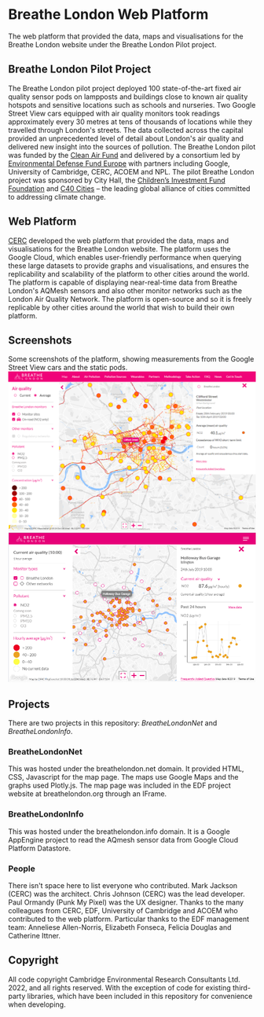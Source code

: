 # Breathe London Web Platform
The web platform that provided the data, maps and visualisations for the Breathe London website under the Breathe London Pilot project.

## Breathe London Pilot Project
The Breathe London pilot project deployed 100 state-of-the-art fixed air quality sensor pods on lampposts and buildings close to known air quality hotspots and sensitive locations such as schools and nurseries. Two Google Street View cars equipped with air quality monitors took readings approximately every 30 metres at tens of thousands of locations while they travelled through London's streets. The data collected across the capital provided an unprecedented level of detail about London's air quality and delivered new insight into the sources of pollution.
The Breathe London pilot was funded by the [Clean Air Fund](https://www.cleanairfund.org/) and delivered by a consortium led by [Environmental Defense Fund Europe](https://www.edfeurope.org/) 
with partners including Google, University of Cambridge, CERC, ACOEM and NPL. The pilot Breathe London project was sponsored by City Hall, the [Children’s Investment Fund Foundation](https://ciff.org/) 
and [C40 Cities](https://www.c40.org/) – the leading global alliance of cities committed to addressing climate change.

## Web Platform
[CERC](https://cerc.co.uk/environmental-research/web-platforms.html) developed the web platform that provided the data, maps and visualisations for the Breathe London website. 
The platform uses the Google Cloud, which enables user-friendly performance when querying these large datasets to provide graphs and visualisations, 
and ensures the replicability and scalability of the platform to other cities around the world. 
The platform is capable of displaying near-real-time data from Breathe London's AQMesh sensors and also other monitor networks such as the London Air Quality Network.
The platform is open-source and so it is freely replicable by other cities around the world that wish to build their own platform.

## Screenshots
Some screenshots of the platform, showing measurements from the Google Street View cars and the static pods.
![Screenshot of the platform showing Google Car data](Images/CERC_Breathe_London_OnRoad.png)
![Screenshot of the platform showing a static pod](Images/CERC_Breathe_London_StaticPod.png)

## Projects

There are two projects in this repository: *BreatheLondonNet* and *BreatheLondonInfo*.

### BreatheLondonNet
This was hosted under the breathelondon.net domain. It provided HTML, CSS, Javascript for the map page. The maps use Google Maps and the graphs used Plotly.js. The map page was included in the EDF project website at breathelondon.org through an IFrame.

### BreatheLondonInfo
This was hosted under the breathelondon.info domain. It is a Google AppEngine project to read the AQmesh sensor data from Google Cloud Platform Datastore. 

### People
There isn't space here to list everyone who contributed. Mark Jackson (CERC) was the architect. Chris Johnson (CERC) was the lead developer. Paul Ormandy (Punk My Pixel) was the UX designer. Thanks to the many colleagues from CERC, EDF, University of Cambridge and ACOEM who contributed to the web platform. Particular thanks to the EDF management team: Anneliese Allen-Norris, Elizabeth Fonseca, Felicia Douglas and Catherine Ittner.    

## Copyright
All code copyright Cambridge Environmental Research Consultants Ltd. 2022, and all rights reserved. With the exception of code for existing third-party libraries, which have been included in this repository for convenience when developing.
